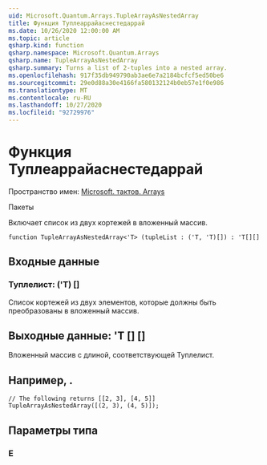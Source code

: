 ```yaml
---
uid: Microsoft.Quantum.Arrays.TupleArrayAsNestedArray
title: Функция Туплеаррайаснестедаррай
ms.date: 10/26/2020 12:00:00 AM
ms.topic: article
qsharp.kind: function
qsharp.namespace: Microsoft.Quantum.Arrays
qsharp.name: TupleArrayAsNestedArray
qsharp.summary: Turns a list of 2-tuples into a nested array.
ms.openlocfilehash: 917f35db949790ab3ae6e7a2184bcfcf5ed50be6
ms.sourcegitcommit: 29e0d88a30e4166fa580132124b0eb57e1f0e986
ms.translationtype: MT
ms.contentlocale: ru-RU
ms.lasthandoff: 10/27/2020
ms.locfileid: "92729976"
---
```

# <a name="tuplearrayasnestedarray-function"></a>Функция Туплеаррайаснестедаррай

Пространство имен: [Microsoft. тактов. Arrays](xref:Microsoft.Quantum.Arrays)

Пакеты [](https://nuget.org/packages/)


Включает список из двух кортежей в вложенный массив.

```qsharp
function TupleArrayAsNestedArray<'T> (tupleList : ('T, 'T)[]) : 'T[][]
```


## <a name="input"></a>Входные данные

### <a name="tuplelist--tt"></a>Туплелист: ('T) []

Список кортежей из двух элементов, которые должны быть преобразованы в вложенный массив.



## <a name="output--t"></a>Выходные данные: 'T [] []

Вложенный массив с длиной, соответствующей Туплелист.

## <a name="example"></a>Например, .

```qsharp
// The following returns [[2, 3], [4, 5]]
TupleArrayAsNestedArray([(2, 3), (4, 5)]);
```

## <a name="type-parameters"></a>Параметры типа

### <a name="t"></a>Е

